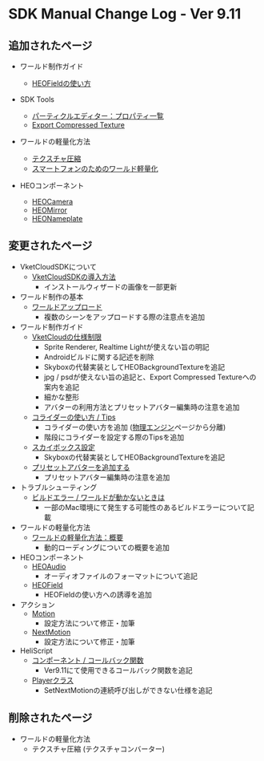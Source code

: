 # SDK Manual Change Log - Ver 9.11

## 追加されたページ

- ワールド制作ガイド
  - [HEOFieldの使い方](https://vrhikky.github.io/VketCloudSDK_Documents/9.11/ja/WorldMakingGuide/HEOFieldTips.html)
- SDK Tools
  - [パーティクルエディター：プロパティ一覧](https://vrhikky.github.io/VketCloudSDK_Documents/9.11/ja/particleeditor/pe_about_properties.html)
  - [Export Compressed Texture](https://vrhikky.github.io/VketCloudSDK_Documents/9.11/ja/SDKTools/ExportCompressedTexture.html)
- ワールドの軽量化方法
  - [テクスチャ圧縮](https://vrhikky.github.io/VketCloudSDK_Documents/9.11/ja/WorldOptimization/TextureCompression.html)
  - [スマートフォンのためのワールド軽量化](https://vrhikky.github.io/VketCloudSDK_Documents/9.11/ja/WorldOptimization/SmartphoneOptimization.html)

- HEOコンポーネント
  - [HEOCamera](https://vrhikky.github.io/VketCloudSDK_Documents/9.11/ja/HEOComponents/HEOCamera.html)
  - [HEOMirror](https://vrhikky.github.io/VketCloudSDK_Documents/9.11/ja/HEOComponents/HEOMirror.html)
  - [HEONameplate](https://vrhikky.github.io/VketCloudSDK_Documents/9.11/ja/HEOComponents/HEONameplate.html)

## 変更されたページ

- VketCloudSDKについて
  - [VketCloudSDKの導入方法](https://vrhikky.github.io/VketCloudSDK_Documents/9.11/ja/AboutVketCloudSDK/SetupSDK_external.html)
    - インストールウィザードの画像を一部更新
- ワールド制作の基本
  - [ワールドアップロード](https://vrhikky.github.io/VketCloudSDK_Documents/9.11/ja/FirstStep/WorldUpload.html)
    - 複数のシーンをアップロードする際の注意点を追加
- ワールド制作ガイド
  - [VketCloudの仕様制限](https://vrhikky.github.io/VketCloudSDK_Documents/9.11/ja/WorldMakingGuide/UnityGuidelines.html)
    - Sprite Renderer, Realtime Lightが使えない旨の明記
    - Androidビルドに関する記述を削除
    - Skyboxの代替実装としてHEOBackgroundTextureを追記
    - jpg / psdが使えない旨の追記と、Export Compressed Textureへの案内を追記
    - 細かな整形
    - アバターの利用方法とプリセットアバター編集時の注意を追加
  - [コライダーの使い方 / Tips](https://vrhikky.github.io/VketCloudSDK_Documents/9.11/ja/WorldMakingGuide/Collider.html)
    - コライダーの使い方を追加 ([物理エンジン](https://vrhikky.github.io/VketCloudSDK_Documents/9.11/ja/WorldMakingGuide/PhysicsEngine.html)ページから分離)
    - 階段にコライダーを設定する際のTipsを追加
  - [スカイボックス設定](https://vrhikky.github.io/VketCloudSDK_Documents/9.11/ja/WorldMakingGuide/Skybox.html)
    - Skyboxの代替実装としてHEOBackgroundTextureを追記
  - [プリセットアバターを追加する](https://vrhikky.github.io/VketCloudSDK_Documents/9.11/ja/WorldMakingGuide/PresetAvatar.html)
    - プリセットアバター編集時の注意を追加
- トラブルシューティング
  - [ビルドエラー / ワールドが動かないときは](https://vrhikky.github.io/VketCloudSDK_Documents/9.11/ja/troubleshooting/BuildError.html)
    - 一部のMac環境にて発生する可能性のあるビルドエラーについて記載
- ワールドの軽量化方法
  - [ワールドの軽量化方法：概要](https://vrhikky.github.io/VketCloudSDK_Documents/9.11/ja/WorldMakingGuide/WorldOptimization.html)
    - 動的ローディングについての概要を追加
- HEOコンポーネント
  - [HEOAudio](https://vrhikky.github.io/VketCloudSDK_Documents/9.11/ja/HEOComponents/HEOAudio.html)
    - オーディオファイルのフォーマットについて追記
  - [HEOField](https://vrhikky.github.io/VketCloudSDK_Documents/9.11/ja/HEOComponents/HEOField.html)
    - HEOFieldの使い方への誘導を追加
- アクション
  - [Motion](https://vrhikky.github.io/VketCloudSDK_Documents/latest/ja/Actions/Avatar/Motion.html)
    - 設定方法について修正・加筆
  - [NextMotion](https://vrhikky.github.io/VketCloudSDK_Documents/latest/ja/Actions/Avatar/NextMotion.html)
    - 設定方法について修正・加筆
- HeliScript
  - [コンポーネント / コールバック関数](https://vrhikky.github.io/VketCloudSDK_Documents/9.11/ja/hs/hs_component.html)
    - Ver9.11にて使用できるコールバック関数を追記
  - [Playerクラス](https://vrhikky.github.io/VketCloudSDK_Documents/9.11/ja/hs/hs_class_player.html#setnextmotion)
    - SetNextMotionの連続呼び出しができない仕様を追記

## 削除されたページ

- ワールドの軽量化方法
  - テクスチャ圧縮 (テクスチャコンバーター)
